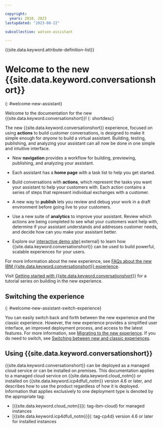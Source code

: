 ```yaml
---

copyright:
  years: 2018, 2023
lastupdated: "2023-08-22"

subcollection: watson-assistant

---
```


{{site.data.keyword.attribute-definition-list}}

# Welcome to the new {{site.data.keyword.conversationshort}}
{: #welcome-new-assistant}

Welcome to the documentation for the new {{site.data.keyword.conversationshort}}!
{: shortdesc}

The new {{site.data.keyword.conversationshort}} experience, focused on using **actions** to build customer conversations, is designed to make it simple enough for *anyone* to build a virtual assistant. Building, testing, publishing, and analyzing your assistant can all now be done in one simple and intuitive interface.

- New **navigation** provides a workflow for building, previewing, publishing, and analyzing your assistant. 

- Each assistant has a **home page** with a task list to help you get started.

- Build conversations with **actions**, which represent the tasks you want your assistant to help your customers with. Each action contains a series of steps that represent individual exchanges with a customer.

- A new way to **publish** lets you review and debug your work in a draft environment before going live to your customers.

- Use a new suite of **analytics** to improve your assistant. Review which actions are being completed to see what your customers want help with, determine if your assistant understands and addresses customer needs, and decide how can you make your assistant better.

- Explore our [interactive demo site](https://www.ibm.com/products/watson-assistant/demos/lendyr/demo.html){:external} to learn how {{site.data.keyword.conversationshort}}
 can be used to build powerful, scalable experiences for your users.

For more information about the new experience, see [FAQs about the new IBM {{site.data.keyword.conversationshort}} experience](/docs/watson-assistant?topic=watson-assistant-watson-assistant-faqs#faqs-new-experience).

Visit [Getting started with {{site.data.keyword.conversationshort}}](/docs/watson-assistant?topic=watson-assistant-getting-started) for a tutorial series on building in the new experience.

## Switching the experience
{: #welcome-new-assistant-switch-experience}

You can easily switch back and forth between the new experience and the classic experience. However, the new experience provides a simplified user interface, an improved deployment process, and access to the latest features. For more information, see [Migrating to the new experience](/docs/watson-assistant?topic=watson-assistant-migrate-overview). If you do need to switch, see [Switching between new and classic experiences](/docs/watson-assistant?topic=watson-assistant-switch-experience).

## Using {{site.data.keyword.conversationshort}}

{{site.data.keyword.conversationshort}} can be deployed as a managed cloud service or can be installed on premises. This documentation applies to a managed cloud service on {{site.data.keyword.cloud_notm}} or installed on {{site.data.keyword.icp4dfull_notm}} version 4.6 or later, and describes how to use the product regardless of how it is deployed. Information that applies exclusively to one deployment type is denoted by the appropriate tag:

- [{{site.data.keyword.cloud_notm}}]{: tag-ibm-cloud} for managed instances
- [{{site.data.keyword.icp4dfull_notm}}]{: tag-cp4d} version 4.6 or later for installed instances

